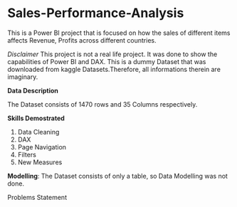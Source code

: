 # Sales-Performance-Analysis

This is a Power BI project that is focused on how the sales of different items affects Revenue, Profits across different countries. 

_Disclaimer_ This project is not a real life project. It was done to show the capabilities of Power BI and DAX. This is a dummy Dataset that was downloaded from kaggle Datasets.Therefore, all informations therein are imaginary.


**Data Description**

The Dataset consists of 1470 rows and 35 Columns respectively.

**Skills Demostrated**
1. Data Cleaning
2. DAX
3. Page Navigation
4. Filters
5. New Measures


**Modelling**: The Dataset consists of  only a table, so Data Modelling was not done.

Problems Statement
